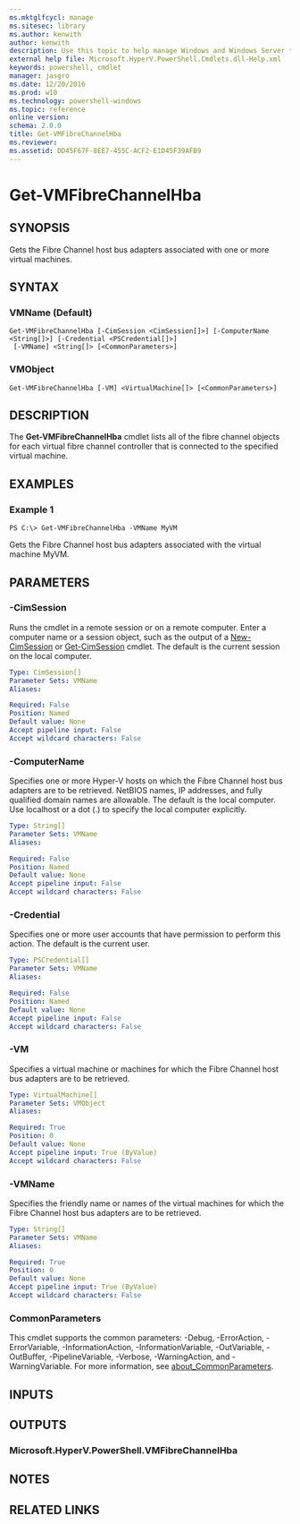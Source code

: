 ```yaml
---
ms.mktglfcycl: manage
ms.sitesec: library
ms.author: kenwith
author: kenwith
description: Use this topic to help manage Windows and Windows Server technologies with Windows PowerShell.
external help file: Microsoft.HyperV.PowerShell.Cmdlets.dll-Help.xml
keywords: powershell, cmdlet
manager: jasgro
ms.date: 12/20/2016
ms.prod: w10
ms.technology: powershell-windows
ms.topic: reference
online version: 
schema: 2.0.0
title: Get-VMFibreChannelHba
ms.reviewer:
ms.assetid: DD45F67F-8EE7-455C-ACF2-E1D45F39AFB9
---
```


# Get-VMFibreChannelHba

## SYNOPSIS
Gets the Fibre Channel host bus adapters associated with one or more virtual machines.

## SYNTAX

### VMName (Default)
```
Get-VMFibreChannelHba [-CimSession <CimSession[]>] [-ComputerName <String[]>] [-Credential <PSCredential[]>]
 [-VMName] <String[]> [<CommonParameters>]
```

### VMObject
```
Get-VMFibreChannelHba [-VM] <VirtualMachine[]> [<CommonParameters>]
```

## DESCRIPTION
The **Get-VMFibreChannelHba** cmdlet lists all of the fibre channel objects for each virtual fibre channel controller that is connected to the specified virtual machine.

## EXAMPLES

### Example 1
```
PS C:\> Get-VMFibreChannelHba -VMName MyVM
```

Gets the Fibre Channel host bus adapters associated with the virtual machine MyVM.

## PARAMETERS

### -CimSession
Runs the cmdlet in a remote session or on a remote computer.
Enter a computer name or a session object, such as the output of a [New-CimSession](http://go.microsoft.com/fwlink/p/?LinkId=227967) or [Get-CimSession](http://go.microsoft.com/fwlink/p/?LinkId=227966) cmdlet.
The default is the current session on the local computer.

```yaml
Type: CimSession[]
Parameter Sets: VMName
Aliases: 

Required: False
Position: Named
Default value: None
Accept pipeline input: False
Accept wildcard characters: False
```

### -ComputerName
Specifies one or more Hyper-V hosts on which the Fibre Channel host bus adapters are to be retrieved.
NetBIOS names, IP addresses, and fully qualified domain names are allowable.
The default is the local computer.
Use localhost or a dot (.) to specify the local computer explicitly.

```yaml
Type: String[]
Parameter Sets: VMName
Aliases: 

Required: False
Position: Named
Default value: None
Accept pipeline input: False
Accept wildcard characters: False
```

### -Credential
Specifies one or more user accounts that have permission to perform this action.
The default is the current user.

```yaml
Type: PSCredential[]
Parameter Sets: VMName
Aliases: 

Required: False
Position: Named
Default value: None
Accept pipeline input: False
Accept wildcard characters: False
```

### -VM
Specifies a virtual machine or machines for which the Fibre Channel host bus adapters are to be retrieved.

```yaml
Type: VirtualMachine[]
Parameter Sets: VMObject
Aliases: 

Required: True
Position: 0
Default value: None
Accept pipeline input: True (ByValue)
Accept wildcard characters: False
```

### -VMName
Specifies the friendly name or names of the virtual machines for which the Fibre Channel host bus adapters are to be retrieved.

```yaml
Type: String[]
Parameter Sets: VMName
Aliases: 

Required: True
Position: 0
Default value: None
Accept pipeline input: True (ByValue)
Accept wildcard characters: False
```

### CommonParameters
This cmdlet supports the common parameters: -Debug, -ErrorAction, -ErrorVariable, -InformationAction, -InformationVariable, -OutVariable, -OutBuffer, -PipelineVariable, -Verbose, -WarningAction, and -WarningVariable. For more information, see [about_CommonParameters](http://go.microsoft.com/fwlink/?LinkID=113216).

## INPUTS

## OUTPUTS

### Microsoft.HyperV.PowerShell.VMFibreChannelHba

## NOTES

## RELATED LINKS


